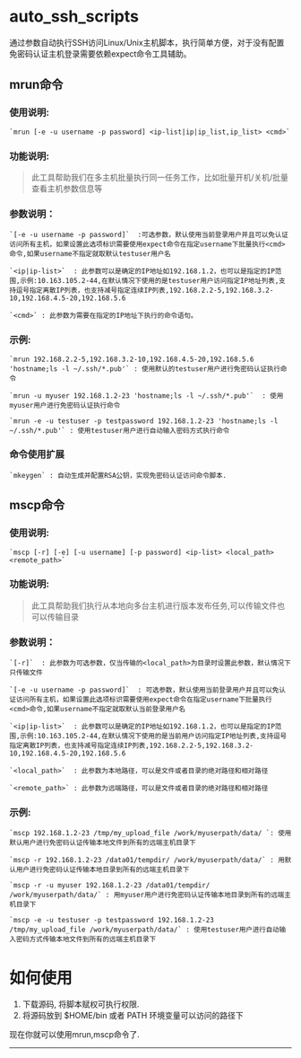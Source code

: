 # auto_ssh_scripts
通过参数自动执行SSH访问Linux/Unix主机脚本，执行简单方便，对于没有配置免密码认证主机登录需要依赖expect命令工具辅助。

## mrun命令

### 使用说明:

	`mrun [-e -u username -p password] <ip-list|ip|ip_list,ip_list> <cmd>`

### 功能说明:
> 此工具帮助我们在多主机批量执行同一任务工作，比如批量开机/关机/批量查看主机参数信息等

### 参数说明：

	`[-e -u username -p password]`	:可选参数，默认使用当前登录用户并且可以免认证访问所有主机，如果设置此选项标识需要使用expect命令在指定username下批量执行<cmd>命令,如果username不指定就取默认testuser用户名

	`<ip|ip-list>`	: 此参数可以是确定的IP地址如192.168.1.2，也可以是指定的IP范围,示例:10.163.105.2-44,在默认情况下使用的是testuser用户访问指定IP地址列表,支持逗号指定离散IP列表，也支持减号指定连续IP列表,192.168.2.2-5,192.168.3.2-10,192.168.4.5-20,192.168.5.6

	`<cmd>`	: 此参数为需要在指定的IP地址下执行的命令语句。

### 示例:

	`mrun 192.168.2.2-5,192.168.3.2-10,192.168.4.5-20,192.168.5.6 'hostname;ls -l ~/.ssh/*.pub'` : 使用默认的testuser用户进行免密码认证执行命令

	`mrun -u myuser 192.168.1.2-23 'hostname;ls -l ~/.ssh/*.pub'`  : 使用myuser用户进行免密码认证执行命令

	`mrun -e -u testuser -p testpassword 192.168.1.2-23 'hostname;ls -l ~/.ssh/*.pub'` : 使用testuser用户进行自动输入密码方式执行命令

### 命令使用扩展
	`mkeygen` : 自动生成并配置RSA公钥，实现免密码认证访问命令脚本.

## mscp命令



### 使用说明:

	`mscp [-r] [-e] [-u username] [-p password] <ip-list> <local_path> <remote_path>`

### 功能说明:
> 此工具帮助我们执行从本地向多台主机进行版本发布任务,可以传输文件也可以传输目录

### 参数说明：

	`[-r]`	: 此参数为可选参数，仅当传输的<local_path>为目录时设置此参数，默认情况下只传输文件

	`[-e -u username -p password]`	: 可选参数，默认使用当前登录用户并且可以免认证访问所有主机，如果设置此选项标识需要使用expect命令在指定username下批量执行<cmd>命令,如果username不指定就取默认当前登录用户名

	`<ip|ip-list>`	: 此参数可以是确定的IP地址如192.168.1.2，也可以是指定的IP范围,示例:10.163.105.2-44,在默认情况下使用的是当前用户访问指定IP地址列表,支持逗号指定离散IP列表，也支持减号指定连续IP列表,192.168.2.2-5,192.168.3.2-10,192.168.4.5-20,192.168.5.6

	`<local_path>`	: 此参数为本地路径，可以是文件或者目录的绝对路径和相对路径

	`<remote_path>`	: 此参数为远端路径，可以是文件或者目录的绝对路径和相对路径

### 示例:

	`mscp 192.168.1.2-23 /tmp/my_upload_file /work/myuserpath/data/ `: 使用默认用户进行免密码认证传输本地文件到所有的远端主机目录下

	`mscp -r 192.168.1.2-23 /data01/tempdir/ /work/myuserpath/data/` : 用默认用户进行免密码认证传输本地目录到所有的远端主机目录下

	`mscp -r -u myuser 192.168.1.2-23 /data01/tempdir/ /work/myuserpath/data/` : 用myuser用户进行免密码认证传输本地目录到所有的远端主机目录下

	`mscp -e -u testuser -p testpassword 192.168.1.2-23 /tmp/my_upload_file /work/myuserpath/data/` : 使用testuser用户进行自动输入密码方式传输本地文件到所有的远端主机目录下

# 如何使用

1. 下载源码, 将脚本赋权可执行权限.
2. 将源码放到 $HOME/bin 或者 PATH 环境变量可以访问的路径下

现在你就可以使用mrun,mscp命令了.

---
